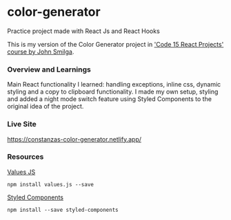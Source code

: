 # color-generator
Practice project made with React Js and React Hooks

This is my version of the Color Generator project in ['Code 15 React Projects' course by John Smilga](https://youtu.be/a_7Z7C_JCyo).

### Overview and Learnings

Main React functionality I learned: handling exceptions, inline css, dynamic styling and a copy to clipboard functionality. 
I made my own setup, styling and added a night mode switch feature using Styled Components to the original idea of the project.

### Live Site
https://constanzas-color-generator.netlify.app/

### Resources

[Values JS](https://github.com/noeldelgado/values.js)
```
npm install values.js --save
```

[Styled Components](https://styled-components.com/)
```
npm install --save styled-components
```
